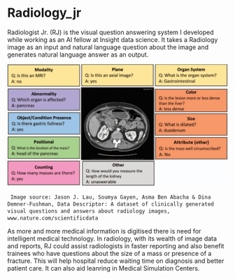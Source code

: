 # Radiology_jr

Radiologist Jr. (RJ) is the visual question answering system I developed while working as an AI fellow at Insight data science. It takes a Radiology image as an input and natural language question about the image and generates natural language answer as an output.

![alt text](https://github.com/monicaMRL/Radiology_jr/blob/master/images/usecase_project.png)

     Image source: Jason J. Lau, Soumya Gayen, Asma Ben Abacha & Dina Demner-Fushman, Data Descriptor: A dataset of clinically generated visual questions and answers about radiology images, www.nature.com/scientificdata
             
As more and more medical information is digitised there is need for intelligent medical technology. In radiology, with its wealth of image data and reports, RJ could assist radiologists in faster reporting and also benefit trainees who have questions about the size of a mass or presence of a fracture. This will help hospital reduce waiting time on diagnosis and better patient care. It can also aid leanring in Medical Simulation Centers.


